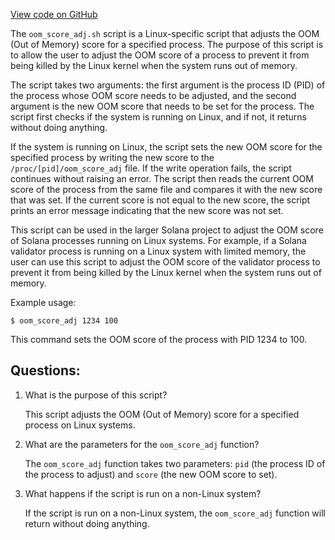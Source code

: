 
[View code on GitHub](https://github.com/solana-labs/solana/blob/master/scripts/oom-score-adj.sh)

The `oom_score_adj.sh` script is a Linux-specific script that adjusts the OOM (Out of Memory) score for a specified process. The purpose of this script is to allow the user to adjust the OOM score of a process to prevent it from being killed by the Linux kernel when the system runs out of memory.

The script takes two arguments: the first argument is the process ID (PID) of the process whose OOM score needs to be adjusted, and the second argument is the new OOM score that needs to be set for the process. The script first checks if the system is running on Linux, and if not, it returns without doing anything.

If the system is running on Linux, the script sets the new OOM score for the specified process by writing the new score to the `/proc/[pid]/oom_score_adj` file. If the write operation fails, the script continues without raising an error. The script then reads the current OOM score of the process from the same file and compares it with the new score that was set. If the current score is not equal to the new score, the script prints an error message indicating that the new score was not set.

This script can be used in the larger Solana project to adjust the OOM score of Solana processes running on Linux systems. For example, if a Solana validator process is running on a Linux system with limited memory, the user can use this script to adjust the OOM score of the validator process to prevent it from being killed by the Linux kernel when the system runs out of memory.

Example usage:

```
$ oom_score_adj 1234 100
```

This command sets the OOM score of the process with PID 1234 to 100.
## Questions: 
 1. What is the purpose of this script?
    
    This script adjusts the OOM (Out of Memory) score for a specified process on Linux systems.

2. What are the parameters for the `oom_score_adj` function?
    
    The `oom_score_adj` function takes two parameters: `pid` (the process ID of the process to adjust) and `score` (the new OOM score to set).

3. What happens if the script is run on a non-Linux system?
    
    If the script is run on a non-Linux system, the `oom_score_adj` function will return without doing anything.